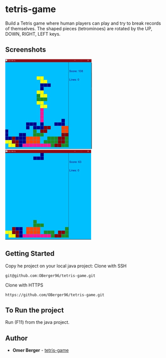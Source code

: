 # tetris-game
Build a Tetris game where human players can play and try to break records of themselves. 
The shaped pieces (tetrominoes) are rotated by the UP, DOWN, RIGHT, LEFT keys.
 
## Screenshots
![screenshot](https://github.com/OBerger96/tetris-game/blob/master/images/tetris0.jpeg)
![screenshot](https://github.com/OBerger96/tetris-game/blob/master/images/tetris1.jpeg)

## Getting Started
Copy he project on your local java project:
Clone with SSH 
```
git@github.com:OBerger96/tetris-game.git
```
Clone with HTTPS
```
https://github.com/OBerger96/tetris-game.git
```
## To Run the project
Run (F11) from the java project.

## Author
* **Omer Berger** - [tetris-game](https://github.com/OBerger96/tetris-game)

